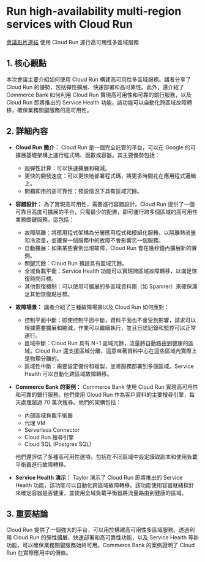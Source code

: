 # Run high-availability multi-region services with Cloud Run
[會議影片連結](https://www.youtube.com/watch?v=tTv-SVkKRTw)
使用 Cloud Run 運行高可用性多區域服務

## 1. 核心觀點

本次會議主要介紹如何使用 Cloud Run 構建高可用性多區域服務。講者分享了 Cloud Run 的優勢，包括彈性擴展、快速部署和高可靠性。此外，還介紹了 Commerce Bank 如何利用 Cloud Run 實現高可用性和可靠的銀行服務，以及 Cloud Run 即將推出的 Service Health 功能，該功能可以自動化跨區域故障轉移，確保業務關鍵服務的高可用性。

## 2. 詳細內容

*   **Cloud Run 簡介：** Cloud Run 是一個完全託管的平台，可以在 Google 的可擴展基礎架構上運行程式碼、函數或容器。其主要優勢包括：
    *   超彈性計算：可以快速擴展和縮減。
    *   更快的開發速度：可以更快地部署程式碼，將更多時間花在應用程式邏輯上。
    *   開箱即用的高可靠性：預設情況下具有區域冗餘。

*   **容錯設計：** 為了實現高可用性，需要進行容錯設計。Cloud Run 提供了一個可靠且高度可擴展的平台，只需最少的配置，即可運行跨多個區域的高可用性業務關鍵服務。這包括：
    *   故障隔離：將應用程式架構為分層應用程式和模組化服務，以隔離熱流量和冷流量，並確保一個服務中的故障不會影響另一個服務。
    *   自動擴展：如果某些實例出現故障，Cloud Run 會在幾秒鐘內擴展新的實例。
    *   關鍵冗餘：Cloud Run 預設具有區域冗餘。
    *   全域負載平衡：Service Health 功能可以實現跨區域故障轉移，以滿足恢復時間目標。
    *   其他恢復機制：可以使用可擴展的多區域資料庫（如 Spanner）來確保滿足其他恢復點目標。

*   **故障場景：** 講者介紹了三種故障場景以及 Cloud Run 如何應對：
    *   控制平面中斷：即使控制平面中斷，資料平面也不會受到影響，請求可以根據需要擴展和縮減，作業可以繼續執行，並且日誌記錄和監控可以正常運行。
    *   區域中斷：Cloud Run 具有 N+1 區域冗餘，流量將自動路由到健康的區域。Cloud Run 還支援區域分離，這意味著資料中心在這些區域內實際上是物理分離的。
    *   區域性中斷：需要設定備份和複製，並將服務部署到多個區域。Service Health 可以自動化跨區域故障轉移。

*   **Commerce Bank 的案例：** Commerce Bank 使用 Cloud Run 實現高可用性和可靠的銀行服務。他們使用 Cloud Run 作為客戶資料的主要搜尋引擎，每天處理超過 70 萬次搜尋。他們的架構包括：
    *   內部區域負載平衡器
    *   代理 VM
    *   Serverless Connector
    *   Cloud Run 搜尋引擎
    *   Cloud SQL (Postgres SQL)

    他們還評估了多種高可用性選項，包括在不同區域中設定讀取副本和使用負載平衡器進行故障轉移。

*   **Service Health 演示：** Taylor 演示了 Cloud Run 即將推出的 Service Health 功能，該功能可以自動化跨區域故障轉移。該功能使用容器就緒探針來確定容器是否健康，並使用全域負載平衡器將流量路由到健康的區域。

## 3. 重要結論

Cloud Run 提供了一個強大的平台，可以用於構建高可用性多區域服務。透過利用 Cloud Run 的彈性擴展、快速部署和高可靠性功能，以及 Service Health 等新功能，可以確保業務關鍵服務始終可用。Commerce Bank 的案例證明了 Cloud Run 在實際應用中的價值。
